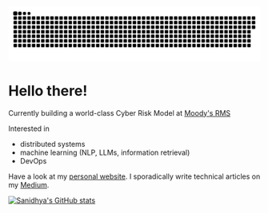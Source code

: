 <picture>
  <source media="(prefers-color-scheme: dark)" srcset="https://raw.githubusercontent.com/ssingh13-rms/ssingh13-rms/output/github-contribution-grid-snake-dark.svg">
  <source media="(prefers-color-scheme: light)" srcset="https://raw.githubusercontent.com/ssingh13-rms/ssingh13-rms/output/github-contribution-grid-snake.svg">
  <img alt="github contribution grid snake animation" src="https://raw.githubusercontent.com/ssingh13-rms/ssingh13-rms/output/github-contribution-grid-snake.svg">
</picture>

<h1>Hello there!</h1>

Currently building a world-class Cyber Risk Model at [Moody's RMS](https://rms.com/)

Interested in 
- distributed systems
- machine learning (NLP, LLMs, information retrieval)
- DevOps

Have a look at my [personal website](https://sanidhya-singh.github.io/).
I sporadically write technical articles on my [Medium](https://medium.com/@sanidhya235).

[![Sanidhya's GitHub stats](https://github-readme-stats.vercel.app/api?username=ssingh13-rms)](https://github.com/anuraghazra/github-readme-stats)
